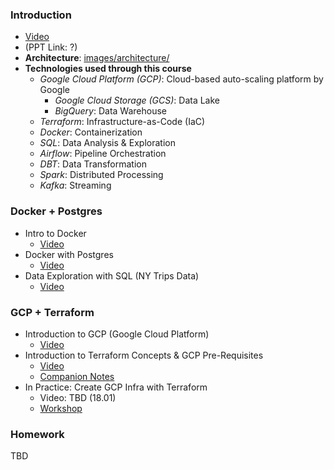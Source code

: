 ### Introduction
* [Video](https://www.youtube.com/watch?v=bkJZDmreIpA&list=PL3MmuxUbc_hJed7dXYoJw8DoCuVHhGEQb&index=1)
* (PPT Link: ?)
* **Architecture**: [images/architecture/](images/architecture/)
* **Technologies used through this course**
  * *Google Cloud Platform (GCP)*: Cloud-based auto-scaling platform by Google
    * *Google Cloud Storage (GCS)*: Data Lake
    * *BigQuery*: Data Warehouse
  * *Terraform*: Infrastructure-as-Code (IaC)
  * *Docker*: Containerization
  * *SQL*: Data Analysis & Exploration
  * *Airflow*: Pipeline Orchestration
  * *DBT*: Data Transformation
  * *Spark*: Distributed Processing
  * *Kafka*: Streaming


### Docker + Postgres
* Intro to Docker
  * [Video](https://www.youtube.com/watch?v=EYNwNlOrpr0&list=PL3MmuxUbc_hJed7dXYoJw8DoCuVHhGEQb&index=3)
* Docker with Postgres
  * [Video](https://www.youtube.com/watch?v=2JM-ziJt0WI&list=PL3MmuxUbc_hJed7dXYoJw8DoCuVHhGEQb&index=4)
* Data Exploration with SQL (NY Trips Data)
  * [Video](https://www.youtube.com/watch?v=hCAIVe9N0ow&list=PL3MmuxUbc_hJed7dXYoJw8DoCuVHhGEQb&index=5)


### GCP + Terraform
* Introduction to GCP (Google Cloud Platform)
  * [Video](https://www.youtube.com/watch?v=18jIzE41fJ4&list=PL3MmuxUbc_hJed7dXYoJw8DoCuVHhGEQb&index=2)
* Introduction to Terraform Concepts & GCP Pre-Requisites
  * [Video](https://www.youtube.com/watch?v=Hajwnmj0xfQ&list=PL3MmuxUbc_hJed7dXYoJw8DoCuVHhGEQb&index=6)
  * [Companion Notes](1_terraform_gcp)
* In Practice: Create GCP Infra with Terraform
  * Video: TBD (18.01)
  * [Workshop](1_terraform_gcp/terraform)


### Homework
TBD
